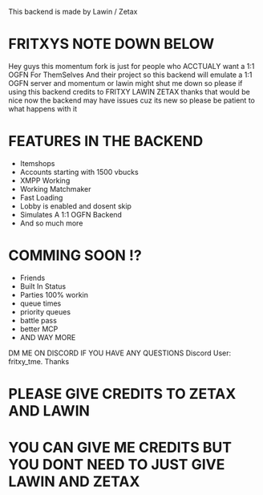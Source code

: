 This backend is made by Lawin / Zetax

# FRITXYS NOTE DOWN BELOW

Hey guys this momentum fork is just for people who ACCTUALY want a 1:1 OGFN For ThemSelves And their project so this backend will emulate a 1:1 OGFN server and momentum or lawin might shut me down
so please if using this backend credits to FRITXY LAWIN ZETAX thanks that would be nice now the backend may have issues cuz its new so please be patient to what happens with it

# FEATURES IN THE BACKEND

* Itemshops
* Accounts starting with 1500 vbucks
* XMPP Working
* Working Matchmaker
* Fast Loading
* Lobby is enabled and dosent skip
* Simulates A 1:1 OGFN Backend
* And so much more

# COMMING SOON !?

* Friends
* Built In Status
* Parties 100% workin
* queue times
* priority queues
* battle pass
* better MCP
* AND WAY MORE

DM ME ON DISCORD IF YOU HAVE ANY QUESTIONS 
Discord User: fritxy_tme.
Thanks

# PLEASE GIVE CREDITS TO ZETAX AND LAWIN 
# YOU CAN GIVE ME CREDITS BUT YOU DONT NEED TO JUST GIVE LAWIN AND ZETAX
